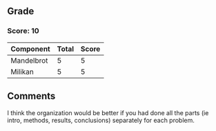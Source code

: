 ## Grade

### Score: 10

Component         | Total | Score
------------------|-------|------
Mandelbrot        | 5     | 5
Milikan           | 5     | 5


## Comments

I think the organization would be better if you had done all the parts (ie intro, methods, results, conclusions) separately for each problem.
